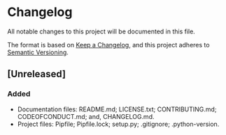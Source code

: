 # Changelog
All notable changes to this project will be documented in this file.

The format is based on [Keep a Changelog](https://keepachangelog.com/en/1.0.0/),
and this project adheres to [Semantic Versioning](https://semver.org/spec/v2.0.0.html).

## [Unreleased]
### Added
- Documentation files: README.md; LICENSE.txt; CONTRIBUTING.md; CODEOFCONDUCT.md; and, CHANGELOG.md.
- Project files: Pipfile; Pipfile.lock; setup.py; .gitignore; .python-version.
